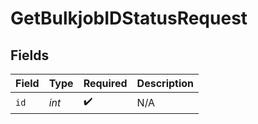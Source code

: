 # GetBulkjobIDStatusRequest


## Fields

| Field              | Type               | Required           | Description        |
| ------------------ | ------------------ | ------------------ | ------------------ |
| `id`               | *int*              | :heavy_check_mark: | N/A                |